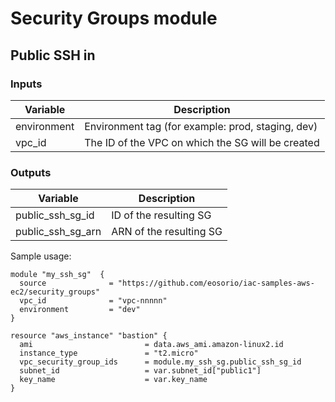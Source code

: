 # Security Groups module

## Public SSH in

### Inputs
Variable | Description
-------- | -----------
environment | Environment tag (for example: prod, staging, dev)
vpc_id | The ID of the VPC on which the SG will be created

### Outputs
Variable | Description
-------- | -----------
public_ssh_sg_id | ID of the resulting SG
public_ssh_sg_arn | ARN of the resulting SG

Sample usage:
```HCL
module "my_ssh_sg"  {
  source              = "https://github.com/eosorio/iac-samples-aws-ec2/security_groups"
  vpc_id              = "vpc-nnnnn"
  environment         = "dev"
}

resource "aws_instance" "bastion" {
  ami                         = data.aws_ami.amazon-linux2.id
  instance_type               = "t2.micro" 
  vpc_security_group_ids      = module.my_ssh_sg.public_ssh_sg_id
  subnet_id                   = var.subnet_id["public1"]
  key_name                    = var.key_name
}
```
